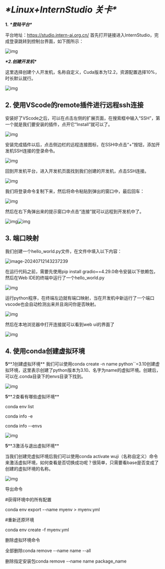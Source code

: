 # ***\*Linux+InternStudio 关卡\****

**1.** ***\*登陆平台\**** 

平台地址：https://studio.intern-ai.org.cn/ 首先打开链接进入InternStudio，完成登录跳转到控制台界面，如下图所示：

![img](file:///images/wps1.jpg) 

***\*2.创建开发机\**** 

这里选择创建个人开发机，名称自定义，Cuda版本为12.2，资源配置选择10%，时长默认就行。

![img](file:///images/wps2.jpg) 

## 2. 使用VScode的remote插件进行远程ssh连接 

安装好了VScode之后，可以在点击左侧的扩展页面，在搜索框中输入“SSH”，第一个就是我们要安装的插件，点开它“Install”就可以了。

![img](file:///images/wps3.jpg) 

安装完成插件以后，点击侧边栏的远程连接图标，在SSH中点击“+”按钮，添加开发机SSH连接的登录命令。

![img](file:///images/wps4.jpg) 

回到开发机平台，进入开发机页面找到我们创建的开发机，点击SSH连接。

![img](file:///images/wps5.jpg) 

我们将登录命令复制下来，然后将命令粘贴到弹出的窗口中，最后回车：

![img](file:///images/wps6.jpg) 

然后在右下角弹出来的提示窗口中点击“连接”就可以远程到开发机中了。

![img](file:///images/wps7.jpg)![img](file:///images/wps8.jpg) 

## 3. 端口映射 

我们创建一个hello_world.py文件，在文件中填入以下内容：

![image-20240712143237239](C:\Users\popsmart\AppData\Roaming\Typora\typora-user-images\image-20240712143237239.png)

在运行代码之前，需要先使用pip install gradio==4.29.0命令安装以下依赖包，然后在Web IDE的终端中运行了一个hello_world.py

![img](file:///images/wps9.jpg) 

运行python程序，在终端左边就有端口映射，当在开发机中新运行了一个端口vscode也会自动检测出来并且询问你是否映射。

![img](file:///images/wps10.jpg) 

然后在本地浏览器中打开连接就可以看到web ui的界面了

![img](file:///images/wps11.jpg) 

## 4. 使用conda创建虚拟环境 

**5****.1创建虚拟环境** 我们可以使用conda create -n name python``=3.10创建虚拟环境，这里表示创建了python版本为3.10、名字为name的虚拟环境。创建后，可以在.conda目录下的envs目录下找到。

![img](file:///images/wps12.jpg) 

**5****.2查看有哪些虚拟环境** 

conda env list 

conda info -e 

conda info --envs

![img](file:///images/wps13.jpg) 

**5****.3激活与退出虚拟环境** 

当我们创建完虚拟环境后我们可以使用conda activate wuji（名称自定义）命令来激活虚拟环境，如何查看是否切换成功呢？很简单，只需要看base是否变成了创建的虚拟环境的名称。

![img](file:///images/wps14.jpg) 

导出命令 

\#获得环境中的所有配置 

conda env export --name myenv > myenv.yml 

\#重新还原环境

 conda env create -f myenv.yml

删除虚拟环境命令 

全部删除conda remove --name name --all 

删除指定安装包conda remove --name name package_name

 